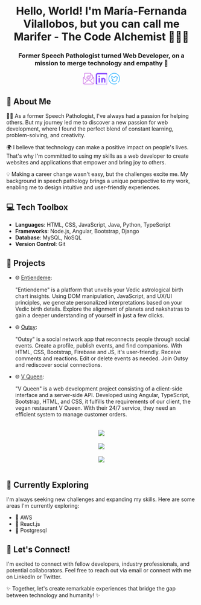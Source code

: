 <div align="center">
<!-- 
  <img src="https://github.com/MariferVL/MariferVL/assets/99364311/a5146221-e12b-479d-a16d-1928c861b6b2" alt="Marifer Profile Image" width="200" height="200">
-->
 

# Hello, World! I'm **María-Fernanda Vilallobos**, but you can call me **Marifer** - **The** **Code** **Alchemist** 👩‍💻✨  
  <h3>Former Speech Pathologist turned Web Developer, on a mission to merge technology and empathy 🚀</h3>
  <p>
    <a href="mailto:ma.fernanda.villalobos@gmail.com"><img src="/Icons/emailTransp.png" alt="Email" width="30"></a>
    <a href="https://www.linkedin.com/in/marifervl/"><img src="/Icons/linkedinTransp.png" alt="LinkedIn" width="30"></a>
    <a href="https://twitter.com/marifer_vl"><img src="/Icons/twitterTransp.png" alt="Twitter" width="30"></a>
  </p>
</div>

## 🌟 About Me

👩‍💻 As a former Speech Pathologist, I've always had a passion for helping others. But my journey led me to discover a new passion for web development, where I found the perfect blend of constant learning, problem-solving, and creativity.

🌍 I believe that technology can make a positive impact on people's lives. That's why I'm committed to using my skills as a web developer to create websites and applications that empower and bring joy to others.

💡 Making a career change wasn't easy, but the challenges excite me. My background in speech pathology brings a unique perspective to my work, enabling me to design intuitive and user-friendly experiences.

## 💻 Tech Toolbox

- **Languages**: HTML, CSS, JavaScript, Java, Python, TypeScript
- **Frameworks**: Node.js, Angular, Bootstrap, Django
- **Database**: MySQL, NoSQL
- **Version Control**: Git

## 🚀 Projects

- 🌐 [Entiendeme](https://github.com/MariferVL/Entiendeme): 

    "Entiendeme" is a platform that unveils your Vedic astrological birth chart insights. Using DOM manipulation, JavaScript, and UX/UI principles, we generate personalized interpretations based on your Vedic birth details. Explore the alignment of planets and nakshatras to gain a deeper understanding of yourself in just a few clicks.
    
- 🌐 [Outsy](https://github.com/MariferVL/Outsy): 

    "Outsy" is a social network app that reconnects people through social events. Create a profile, publish events, and find companions. With HTML, CSS, Bootstrap, Firebase and JS, it's user-friendly. Receive comments and reactions. Edit or delete events as needed. Join Outsy and rediscover social connections.
    
- 🌐 [V Queen](https://github.com/MariferVL/VQueen): 

    "V Queen" is a web development project consisting of a client-side interface and a server-side API. Developed using Angular, TypeScript, Bootstrap, HTML, and CSS, it fulfills the requirements of our client, the vegan restaurant V Queen. With their 24/7 service, they need an efficient system to manage customer orders. 
<br>


<div align="center"><img src="https://github-readme-stats.vercel.app/api/wakatime?username=MariferVL" align="center" /></div>
<br>
<div align="center"><img src="https://github-readme-streak-stats.herokuapp.com?user=MariferVL&theme=cobalt&date_format=j%20M%5B%20Y%5D&background=000000&border=7536B2&stroke=9243DD&ring=89502D&fire=FF9554&currStreakNum=D280FF&sideNums=BC52FF&currStreakLabel=64EAE2&sideLabels=48A8A2&dates=A42EE5" align="center" /></div>
<br>

<div align="center"><img src="https://github-profile-trophy.vercel.app/?username=MariferVL&theme=onedark" align="center" /></div>
<br>


## 🌱 Currently Exploring

I'm always seeking new challenges and expanding my skills. Here are some areas I'm currently exploring:

- 🚀 AWS
- 🚀 React.js
- 🚀 Postgresql

## 🤝 Let's Connect!

I'm excited to connect with fellow developers, industry professionals, and potential collaborators. Feel free to reach out via email or connect with me on LinkedIn or Twitter.

✨ Together, let's create remarkable experiences that bridge the gap between technology and humanity! ✨

